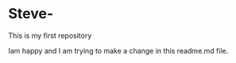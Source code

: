 # Steve-
This is my first repository

Iam happy and I am trying to make a change in this readme.md file.
